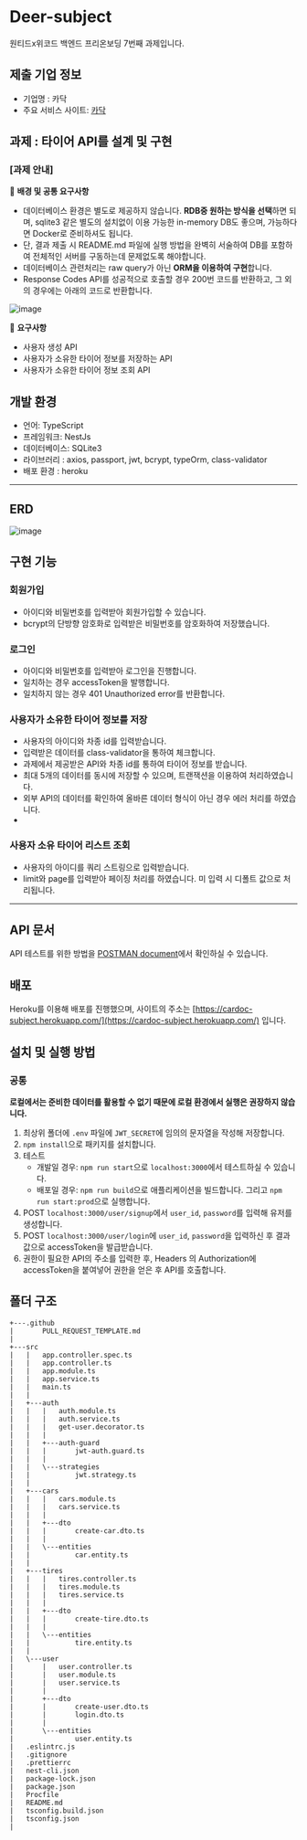 # Deer-subject

원티드x위코드 백엔드 프리온보딩 7번째 과제입니다.

## 제출 기업 정보

- 기업명 : 카닥
- 주요 서비스 사이트: [카닥](https://www.cardoc.co.kr/)

## 과제 : 타이어 API를 설계 및 구현

### [과제 안내]
🎈 **배경 및 공통 요구사항**
- 데이터베이스 환경은 별도로 제공하지 않습니다.
 **RDB중 원하는 방식을 선택**하면 되며, sqlite3 같은 별도의 설치없이 이용 가능한 in-memory DB도 좋으며, 가능하다면 Docker로 준비하셔도 됩니다.
- 단, 결과 제출 시 README.md 파일에 실행 방법을 완벽히 서술하여 DB를 포함하여 전체적인 서버를 구동하는데 문제없도록 해야합니다.
- 데이터베이스 관련처리는 raw query가 아닌 **ORM을 이용하여 구현**합니다.
- Response Codes API를 성공적으로 호출할 경우 200번 코드를 반환하고, 그 외의 경우에는 아래의 코드로 반환합니다.

![image](https://user-images.githubusercontent.com/42320464/143786456-cc73718b-940d-4969-a48b-983717628ee4.png)


🎁 **요구사항**
- 사용자 생성 API
-  사용자가 소유한 타이어 정보를 저장하는 API
- 사용자가 소유한 타이어 정보 조회 API

## 개발 환경

- 언어: TypeScript
- 프레임워크: NestJs
- 데이터베이스: SQLite3
- 라이브러리 : axios, passport, jwt, bcrypt, typeOrm, class-validator
- 배포 환경 : heroku

---

## ERD

![image](https://user-images.githubusercontent.com/42320464/143786293-3c3879e2-d5dd-46d7-b00c-c4c59e46ef20.png)

## 구현 기능
### 회원가입
- 아이디와 비밀번호를 입력받아 회원가입할 수 있습니다.
- bcrypt의 단방향 암호화로 입력받은 비밀번호를 암호화하여 저장했습니다.

### 로그인
- 아이디와 비밀번호를 입력받아 로그인을 진행합니다.
- 일치하는 경우 accessToken을 발행합니다.
- 일치하지 않는 경우 401 Unauthorized error를 반환합니다.

### 사용자가 소유한 타이어 정보를 저장
- 사용자의 아이디와 차종 id를 입력받습니다.
- 입력받은 데이터를 class-validator을 통하여 체크합니다.
- 과제에서 제공받은 API와 차종 id를 통하여 타이어 정보를 받습니다.
- 최대 5개의 데이터를 동시에 저장할 수 있으며, 트랜잭션을 이용하여 처리하였습니다.
- 외부 API의 데이터를 확인하여 올바른 데이터 형식이 아닌 경우 에러 처리를 하였습니다.
-

### 사용자 소유 타이어 리스트 조회
- 사용자의 아이디를 쿼리 스트링으로 입력받습니다.
- limit와 page를 입력받아 페이징 처리를 하였습니다. 미 입력 시 디폴트 값으로 처리됩니다.

---

## API 문서

<!-- TODO -->

API 테스트를 위한 방법을 [POSTMAN document](https://documenter.getpostman.com/view/15323948/UVJckGYC)에서 확인하실 수 있습니다.

## 배포

<!-- TODO -->

Heroku를 이용해 배포를 진행했으며, 사이트의 주소는 [https://cardoc-subject.herokuapp.com/](https://cardoc-subject.herokuapp.com/) 입니다.

## 설치 및 실행 방법

### 공통

**로컬에서는 준비한 데이터를 활용할 수 없기 때문에 로컬 환경에서 실행은 권장하지 않습니다.**

1. 최상위 폴더에 `.env` 파일에 `JWT_SECRET`에 임의의 문자열을 작성해 저장합니다.
1. `npm install`으로 패키지를 설치합니다.
1. 테스트
   - 개발일 경우: `npm run start`으로 `localhost:3000`에서 테스트하실 수 있습니다.
   - 배포일 경우: `npm run build`으로 애플리케이션을 빌드합니다. 그리고 `npm run start:prod`으로 실행합니다.
1. POST `localhost:3000/user/signup`에서 `user_id`, `password`를 입력해 유저를 생성합니다.
1. POST `localhost:3000/user/login`에 `user_id`, `password`을 입력하신 후 결과값으로 accessToken을 발급받습니다.
1. 권한이 필요한 API의 주소를 입력한 후, Headers 의 Authorization에 accessToken을 붙여넣어 권한을 얻은 후 API를 호출합니다.


## 폴더 구조
```
+---.github
|       PULL_REQUEST_TEMPLATE.md
|
+---src
|   |   app.controller.spec.ts
|   |   app.controller.ts
|   |   app.module.ts
|   |   app.service.ts
|   |   main.ts
|   |
|   +---auth
|   |   |   auth.module.ts
|   |   |   auth.service.ts
|   |   |   get-user.decorator.ts
|   |   |
|   |   +---auth-guard
|   |   |       jwt-auth.guard.ts
|   |   |
|   |   \---strategies
|   |           jwt.strategy.ts
|   |
|   +---cars
|   |   |   cars.module.ts
|   |   |   cars.service.ts
|   |   |
|   |   +---dto
|   |   |       create-car.dto.ts
|   |   |
|   |   \---entities
|   |           car.entity.ts
|   |
|   +---tires
|   |   |   tires.controller.ts
|   |   |   tires.module.ts
|   |   |   tires.service.ts
|   |   |
|   |   +---dto
|   |   |       create-tire.dto.ts
|   |   |
|   |   \---entities
|   |           tire.entity.ts
|   |
|   \---user
|       |   user.controller.ts
|       |   user.module.ts
|       |   user.service.ts
|       |
|       +---dto
|       |       create-user.dto.ts
|       |       login.dto.ts
|       |
|       \---entities
|               user.entity.ts
|   .eslintrc.js
|   .gitignore
|   .prettierrc
|   nest-cli.json
|   package-lock.json
|   package.json
|   Procfile
|   README.md
|   tsconfig.build.json
|   tsconfig.json
|
```
